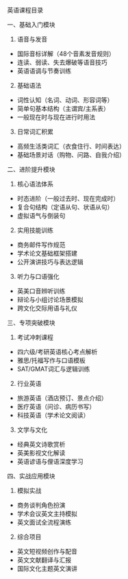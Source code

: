 英语课程目录
 
一、基础入门模块
 
1. 语音与发音
 
- 国际音标详解（48个音素发音规则）
- 连读、弱读、失去爆破等语音技巧
- 英语语调与节奏训练
 
2. 基础语法
 
- 词性认知（名词、动词、形容词等）
- 简单句基本结构（主谓宾/主系表）
- 一般现在时与现在进行时用法
 
3. 日常词汇积累
 
- 高频生活类词汇（衣食住行、时间表达）
- 基础场景对话（购物、问路、自我介绍）
 
二、进阶提升模块
 
1. 核心语法体系
 
- 时态进阶（一般过去时、现在完成时）
- 复合句结构（定语从句、状语从句）
- 虚拟语气与倒装句
 
2. 实用技能训练
 
- 商务邮件写作规范
- 学术论文基础框架搭建
- 公开演讲技巧与表达逻辑
 
3. 听力与口语强化
 
- 英美口音辨听训练
- 辩论与小组讨论场景模拟
- 跨文化交际用语与礼仪
 
三、专项突破模块
 
1. 考试冲刺课程
 
- 四六级/考研英语核心考点解析
- 雅思/托福写作与口语模板
- SAT/GMAT词汇与逻辑训练
 
2. 行业英语
 
- 旅游英语（酒店预订、景点介绍）
- 医疗英语（问诊、病历书写）
- 科技英语（学术论文阅读）
 
3. 文学与文化
 
- 经典英文诗歌赏析
- 英美影视文化解读
- 英语谚语与俚语深度学习
 
四、实战应用模块
 
1. 模拟实战
 
- 商务谈判角色扮演
- 学术会议英文主持模拟
- 英文面试全流程演练
 
2. 综合项目
 
- 英文短视频创作与配音
- 英文文献翻译与汇报
- 国际文化主题英文演讲
